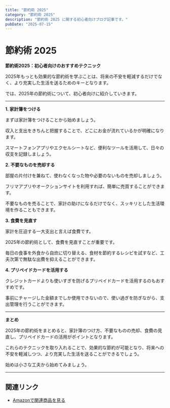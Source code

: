 ```yaml
---
title: "節約術 2025"
category: "節約術 2025"
description: "節約術 2025 に関する初心者向けブログ記事です。"
pubDate: "2025-07-15"
---
```


# 節約術 2025

**節約術2025：初心者向けのおすすめテクニック**

2025年もっとも効果的な節約術を学ぶことは、将来の不安を軽減するだけでなく、より充実した生活を送るためのキーとなります。

では、2025年の節約術について、初心者向けに紹介していきます。



---

**1. 家計簿をつける**

まずは家計簿をつけることから始めましょう。

収入と支出をきちんと把握することで、どこにお金が流れているかが明確になります。

スマートフォンアプリやエクセルシートなど、便利なツールを活用して、日々の収支を記録しましょう。



**2. 不要なものを売却する**

部屋の片付けを兼ねて、使わなくなった物や必要のないものを売却しましょう。

フリマアプリやオークションサイトを利用すれば、簡単に売買することができます。

不要なものを売ることで、家計の助けになるだけでなく、スッキリとした生活環境を作ることもできます。



**3. 食費を見直す**

家計を圧迫する一大支出と言えば食費です。

2025年の節約術として、食費を見直すことが重要です。

毎日の食事を外食から自炊に切り替える、食材を節約するレシピを試すなど、工夫次第で無駄な出費を抑えることができます。



**4. プリペイドカードを活用する**

クレジットカードよりも使いすぎを防げるプリペイドカードを活用するのもおすすめです。

事前にチャージした金額までしか使用できないので、使い過ぎを防ぎながら、支出管理を行うことができます。



---

**まとめ**

2025年の節約術をまとめると、家計簿のつけ方、不要なものの売却、食費の見直し、プリペイドカードの活用がポイントとなります。

これらのテクニックを取り入れることで、効果的な節約が可能となり、将来への不安を軽減しつつ、より充実した生活を送ることができるでしょう。

始めは小さな工夫から始めてみましょう。



---

## 関連リンク

- [Amazonで関連商品を見る](https://www.amazon.co.jp/s?k=%E7%AF%80%E7%B4%84%E8%A1%93+2025&tag=autowritehubai-22)
